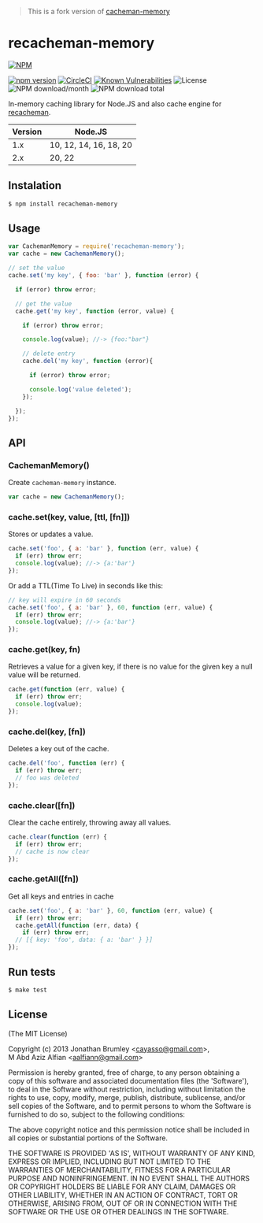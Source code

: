 > This is a fork version of [cacheman-memory](https://github.com/cayasso/cacheman-memory)

# recacheman-memory

[![NPM](https://nodei.co/npm/recacheman-memory.png?downloads=true&downloadRank=true&stars=true)](https://nodei.co/npm/recacheman-memory/)  
  
[![npm version](https://img.shields.io/npm/v/recacheman-memory.svg?style=flat-square)](https://www.npmjs.org/package/recacheman-memory)
[![CircleCI](https://dl.circleci.com/status-badge/img/gh/aalfiann/recacheman-memory/tree/master.svg?style=svg)](https://dl.circleci.com/status-badge/redirect/gh/aalfiann/recacheman-memory/tree/master)
[![Known Vulnerabilities](https://snyk.io//test/github/aalfiann/recacheman-memory/badge.svg?targetFile=package.json)](https://snyk.io//test/github/aalfiann/recacheman-memory?targetFile=package.json)
![License](https://img.shields.io/npm/l/recacheman-memory)
![NPM download/month](https://img.shields.io/npm/dm/recacheman-memory.svg)
![NPM download total](https://img.shields.io/npm/dt/recacheman-memory.svg)

In-memory caching library for Node.JS and also cache engine for [recacheman](https://github.com/aalfiann/recacheman).

| Version | Node.JS |
|---|---|
| 1.x | 10, 12, 14, 16, 18, 20 |
| 2.x | 20, 22 |

## Instalation

``` bash
$ npm install recacheman-memory
```

## Usage

```javascript
var CachemanMemory = require('recacheman-memory');
var cache = new CachemanMemory();

// set the value
cache.set('my key', { foo: 'bar' }, function (error) {

  if (error) throw error;

  // get the value
  cache.get('my key', function (error, value) {

    if (error) throw error;

    console.log(value); //-> {foo:"bar"}

    // delete entry
    cache.del('my key', function (error){

      if (error) throw error;

      console.log('value deleted');
    });

  });
});
```

## API

### CachemanMemory()

Create `cacheman-memory` instance.

```javascript
var cache = new CachemanMemory();
```

### cache.set(key, value, [ttl, [fn]])

Stores or updates a value.

```javascript
cache.set('foo', { a: 'bar' }, function (err, value) {
  if (err) throw err;
  console.log(value); //-> {a:'bar'}
});
```

Or add a TTL(Time To Live) in seconds like this:

```javascript
// key will expire in 60 seconds
cache.set('foo', { a: 'bar' }, 60, function (err, value) {
  if (err) throw err;
  console.log(value); //-> {a:'bar'}
});
```

### cache.get(key, fn)

Retrieves a value for a given key, if there is no value for the given key a null value will be returned.

```javascript
cache.get(function (err, value) {
  if (err) throw err;
  console.log(value);
});
```

### cache.del(key, [fn])

Deletes a key out of the cache.

```javascript
cache.del('foo', function (err) {
  if (err) throw err;
  // foo was deleted
});
```

### cache.clear([fn])

Clear the cache entirely, throwing away all values.

```javascript
cache.clear(function (err) {
  if (err) throw err;
  // cache is now clear
});
```

### cache.getAll([fn])

Get all keys and entries in cache

```javascript
cache.set('foo', { a: 'bar' }, 60, function (err, value) {
  if (err) throw err;
  cache.getAll(function (err, data) {
    if (err) throw err;
  // [{ key: 'foo', data: { a: 'bar' } }]
});
```

## Run tests

``` bash
$ make test
```

## License

(The MIT License)

Copyright (c) 2013 Jonathan Brumley &lt;cayasso@gmail.com&gt;,  
M Abd Aziz Alfian &lt;aalfiann@gmail.com&gt;

Permission is hereby granted, free of charge, to any person obtaining
a copy of this software and associated documentation files (the
'Software'), to deal in the Software without restriction, including
without limitation the rights to use, copy, modify, merge, publish,
distribute, sublicense, and/or sell copies of the Software, and to
permit persons to whom the Software is furnished to do so, subject to
the following conditions:

The above copyright notice and this permission notice shall be
included in all copies or substantial portions of the Software.

THE SOFTWARE IS PROVIDED 'AS IS', WITHOUT WARRANTY OF ANY KIND,
EXPRESS OR IMPLIED, INCLUDING BUT NOT LIMITED TO THE WARRANTIES OF
MERCHANTABILITY, FITNESS FOR A PARTICULAR PURPOSE AND NONINFRINGEMENT.
IN NO EVENT SHALL THE AUTHORS OR COPYRIGHT HOLDERS BE LIABLE FOR ANY
CLAIM, DAMAGES OR OTHER LIABILITY, WHETHER IN AN ACTION OF CONTRACT,
TORT OR OTHERWISE, ARISING FROM, OUT OF OR IN CONNECTION WITH THE
SOFTWARE OR THE USE OR OTHER DEALINGS IN THE SOFTWARE.
